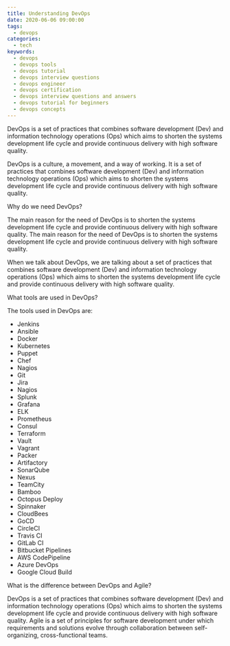```yaml
---
title: Understanding DevOps
date: 2020-06-06 09:00:00
tags:
  - devops
categories:
  - tech
keywords:
  - devops
  - devops tools
  - devops tutorial
  - devops interview questions
  - devops engineer
  - devops certification
  - devops interview questions and answers
  - devops tutorial for beginners
  - devops concepts
---
```


DevOps is a set of practices that combines software development (Dev) and information technology operations (Ops) which aims to shorten the systems development life cycle and provide continuous delivery with high software quality.

DevOps is a culture, a movement, and a way of working. It is a set of practices that combines software development (Dev) and information technology operations (Ops) which aims to shorten the systems development life cycle and provide continuous delivery with high software quality.

Why do we need DevOps?

The main reason for the need of DevOps is to shorten the systems development life cycle and provide continuous delivery with high software quality. The main reason for the need of DevOps is to shorten the systems development life cycle and provide continuous delivery with high software quality.

When we talk about DevOps, we are talking about a set of practices that combines software development (Dev) and information technology operations (Ops) which aims to shorten the systems development life cycle and provide continuous delivery with high software quality.

What tools are used in DevOps?

The tools used in DevOps are:

- Jenkins
- Ansible
- Docker
- Kubernetes
- Puppet
- Chef
- Nagios
- Git
- Jira
- Nagios
- Splunk
- Grafana
- ELK
- Prometheus
- Consul
- Terraform
- Vault
- Vagrant
- Packer
- Artifactory
- SonarQube
- Nexus
- TeamCity
- Bamboo
- Octopus Deploy
- Spinnaker
- CloudBees
- GoCD
- CircleCI
- Travis CI
- GitLab CI
- Bitbucket Pipelines
- AWS CodePipeline
- Azure DevOps
- Google Cloud Build

What is the difference between DevOps and Agile?

DevOps is a set of practices that combines software development (Dev) and information technology operations (Ops) which aims to shorten the systems development life cycle and provide continuous delivery with high software quality. Agile is a set of principles for software development under which requirements and solutions evolve through collaboration between self-organizing, cross-functional teams.
